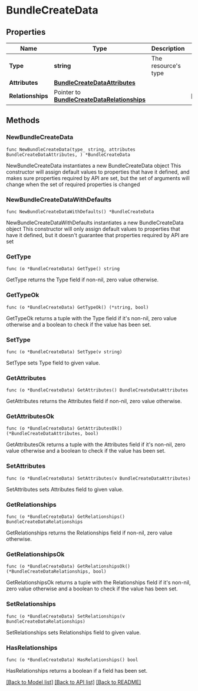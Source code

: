 # BundleCreateData

## Properties

Name | Type | Description | Notes
------------ | ------------- | ------------- | -------------
**Type** | **string** | The resource&#39;s type | 
**Attributes** | [**BundleCreateDataAttributes**](BundleCreateDataAttributes.md) |  | 
**Relationships** | Pointer to [**BundleCreateDataRelationships**](BundleCreateDataRelationships.md) |  | [optional] 

## Methods

### NewBundleCreateData

`func NewBundleCreateData(type_ string, attributes BundleCreateDataAttributes, ) *BundleCreateData`

NewBundleCreateData instantiates a new BundleCreateData object
This constructor will assign default values to properties that have it defined,
and makes sure properties required by API are set, but the set of arguments
will change when the set of required properties is changed

### NewBundleCreateDataWithDefaults

`func NewBundleCreateDataWithDefaults() *BundleCreateData`

NewBundleCreateDataWithDefaults instantiates a new BundleCreateData object
This constructor will only assign default values to properties that have it defined,
but it doesn't guarantee that properties required by API are set

### GetType

`func (o *BundleCreateData) GetType() string`

GetType returns the Type field if non-nil, zero value otherwise.

### GetTypeOk

`func (o *BundleCreateData) GetTypeOk() (*string, bool)`

GetTypeOk returns a tuple with the Type field if it's non-nil, zero value otherwise
and a boolean to check if the value has been set.

### SetType

`func (o *BundleCreateData) SetType(v string)`

SetType sets Type field to given value.


### GetAttributes

`func (o *BundleCreateData) GetAttributes() BundleCreateDataAttributes`

GetAttributes returns the Attributes field if non-nil, zero value otherwise.

### GetAttributesOk

`func (o *BundleCreateData) GetAttributesOk() (*BundleCreateDataAttributes, bool)`

GetAttributesOk returns a tuple with the Attributes field if it's non-nil, zero value otherwise
and a boolean to check if the value has been set.

### SetAttributes

`func (o *BundleCreateData) SetAttributes(v BundleCreateDataAttributes)`

SetAttributes sets Attributes field to given value.


### GetRelationships

`func (o *BundleCreateData) GetRelationships() BundleCreateDataRelationships`

GetRelationships returns the Relationships field if non-nil, zero value otherwise.

### GetRelationshipsOk

`func (o *BundleCreateData) GetRelationshipsOk() (*BundleCreateDataRelationships, bool)`

GetRelationshipsOk returns a tuple with the Relationships field if it's non-nil, zero value otherwise
and a boolean to check if the value has been set.

### SetRelationships

`func (o *BundleCreateData) SetRelationships(v BundleCreateDataRelationships)`

SetRelationships sets Relationships field to given value.

### HasRelationships

`func (o *BundleCreateData) HasRelationships() bool`

HasRelationships returns a boolean if a field has been set.


[[Back to Model list]](../README.md#documentation-for-models) [[Back to API list]](../README.md#documentation-for-api-endpoints) [[Back to README]](../README.md)



